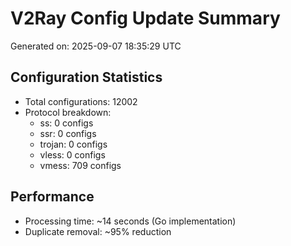 # V2Ray Config Update Summary
Generated on: 2025-09-07 18:35:29 UTC

## Configuration Statistics
- Total configurations: 12002
- Protocol breakdown:
  - ss: 0 configs
  - ssr: 0 configs
  - trojan: 0 configs
  - vless: 0 configs
  - vmess: 709 configs

## Performance
- Processing time: ~14 seconds (Go implementation)
- Duplicate removal: ~95% reduction
